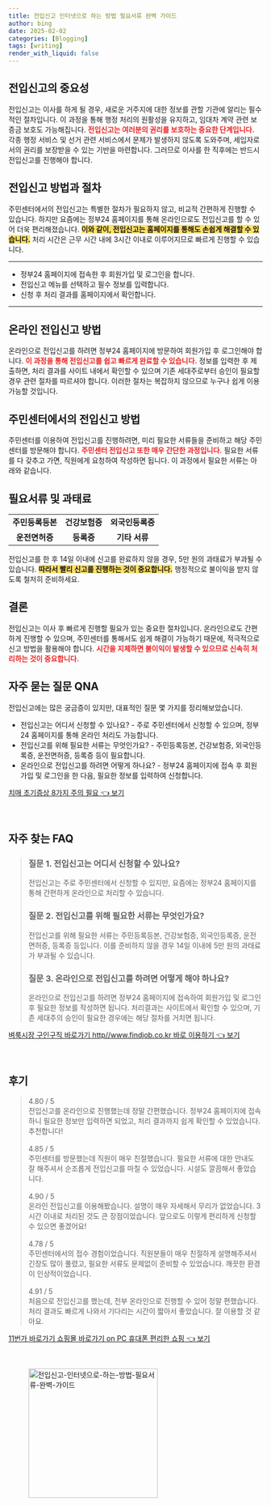 ```yaml
---
title: 전입신고 인터넷으로 하는 방법 필요서류 완벽 가이드
author: bing
date: 2025-02-02
categories: [Blogging]
tags: [writing]
render_with_liquid: false
---
```



<h2 id='전입신고의 중요성'>전입신고의 중요성</h2>

<p>전입신고는 이사를 하게 될 경우, 새로운 거주지에 대한 정보를 관할 기관에 알리는 필수적인 절차입니다. 이 과정을 통해 행정 처리의 원활성을 유지하고, 임대차 계약 관련 보증금 보호도 가능해집니다. <b><span style="color: #ee2323;">전입신고는 여러분의 권리를 보호하는 중요한 단계입니다.</span></b> 각종 행정 서비스 및 선거 관련 서비스에서 문제가 발생하지 않도록 도와주며, 세입자로서의 권리를 보장받을 수 있는 기반을 마련합니다. 그러므로 이사를 한 직후에는 반드시 전입신고를 진행해야 합니다.</p>

<h2 id='전입신고 방법과 절차'>전입신고 방법과 절차</h2>

<p>주민센터에서의 전입신고는 특별한 절차가 필요하지 않고, 비교적 간편하게 진행할 수 있습니다. 하지만 요즘에는 정부24 홈페이지를 통해 온라인으로도 전입신고를 할 수 있어 더욱 편리해졌습니다. <b><span style="background-color: #ffe066;">이와 같이, 전입신고는 홈페이지를 통해도 손쉽게 해결할 수 있습니다.</span></b> 처리 시간은 근무 시간 내에 3시간 이내로 이루어지므로 빠르게 진행할 수 있습니다.</p>

<hr />

<ul>
    <li>정부24 홈페이지에 접속한 후 회원가입 및 로그인을 합니다.</li>
    <li>전입신고 메뉴를 선택하고 필수 정보를 입력합니다.</li>
    <li>신청 후 처리 결과를 홈페이지에서 확인합니다.</li>
</ul>

<hr />

<h2 id='온라인 전입신고 방법'>온라인 전입신고 방법</h2>

<p>온라인으로 전입신고를 하려면 정부24 홈페이지에 방문하여 회원가입 후 로그인해야 합니다. <b><span style="color: #ee2323;">이 과정을 통해 전입신고를 쉽고 빠르게 완료할 수 있습니다.</span></b> 정보를 입력한 후 제출하면, 처리 결과를 사이트 내에서 확인할 수 있으며 기존 세대주로부터 승인이 필요할 경우 관련 절차를 따르셔야 합니다. 이러한 절차는 복잡하지 않으므로 누구나 쉽게 이용 가능할 것입니다.</p>

<h2 id='주민센터에서의 전입신고 방법'>주민센터에서의 전입신고 방법</h2>

<p>주민센터를 이용하여 전입신고를 진행하려면, 미리 필요한 서류들을 준비하고 해당 주민센터를 방문해야 합니다. <b><span style="color: #ee2323;">주민센터 전입신고 또한 매우 간단한 과정입니다.</span></b> 필요한 서류를 다 갖추고 가면, 직원에게 요청하여 작성하면 됩니다. 이 과정에서 필요한 서류는 아래와 같습니다.</p>

<h2 id='필요서류 및 과태료'>필요서류 및 과태료</h2>

<table>
    <tr>
        <td style="text-align: center; height: 17px;"><b>주민등록등본</b></td>
        <td style="text-align: center; height: 17px;"><b>건강보험증</b></td>
        <td style="text-align: center; height: 17px;"><b>외국인등록증</b></td>
    </tr>
    <tr>
        <td style="text-align: center; height: 17px;"><b>운전면허증</b></td>
        <td style="text-align: center; height: 17px;"><b>등록증</b></td>
        <td style="text-align: center; height: 17px;"><b>기타 서류</b></td>
    </tr>
</table>

<p>전입신고를 한 후 14일 이내에 신고를 완료하지 않을 경우, 5만 원의 과태료가 부과될 수 있습니다. <b><span style="background-color: #ffe066;">따라서 빨리 신고를 진행하는 것이 중요합니다.</span></b> 행정적으로 불이익을 받지 않도록 철저히 준비하세요.</p>

<h2 id='결론'>결론</h2>

<p>전입신고는 이사 후 빠르게 진행할 필요가 있는 중요한 절차입니다. 온라인으로도 간편하게 진행할 수 있으며, 주민센터를 통해서도 쉽게 해결이 가능하기 때문에, 적극적으로 신고 방법을 활용해야 합니다. <b><span style="color: #ee2323;">시간을 지체하면 불이익이 발생할 수 있으므로 신속히 처리하는 것이 중요합니다.</span></b></p>

<h2 id='자주 묻는 질문 QNA'>자주 묻는 질문 QNA</h2>

<p>전입신고에는 많은 궁금증이 있지만, 대표적인 질문 몇 가지를 정리해보았습니다.</p>

<ul>
    <li>전입신고는 어디서 신청할 수 있나요? - 주로 주민센터에서 신청할 수 있으며, 정부24 홈페이지를 통해 온라인 처리도 가능합니다.</li>
    <li>전입신고를 위해 필요한 서류는 무엇인가요? - 주민등록등본, 건강보험증, 외국인등록증, 운전면허증, 등록증 등이 필요합니다.</li>
    <li>온라인으로 전입신고를 하려면 어떻게 하나요? - 정부24 홈페이지에 접속 후 회원가입 및 로그인을 한 다음, 필요한 정보를 입력하여 신청합니다.</li>
</ul>


<p><a class="click-button" title="치매 초기증상 8가지 주의 필요" href="https://adkhouse.github.io/posts/%EC%B9%98%EB%A7%A4-%EC%B4%88%EA%B8%B0%EC%A6%9D%EC%83%81-8%EA%B0%80%EC%A7%80-%EC%A3%BC%EC%9D%98-%ED%95%84%EC%9A%94/" rel="dofollow">치매 초기증상 8가지 주의 필요 👈 보기</a></p><br>
<h2 id='자주_찾는_FAQ'>자주 찾는 FAQ</h2>
<div itemscope="" itemtype="https://schema.org/FAQPage"> 
<blockquote> 
<div itemscope="" itemprop="mainEntity" itemtype="https://schema.org/Question"> 
<h3 itemprop="name">질문 1. 전입신고는 어디서 신청할 수 있나요?</h3> 
<div itemscope="" itemprop="acceptedAnswer" itemtype="https://schema.org/Answer"> 
<span itemprop="text"> 
<p>전입신고는 주로 주민센터에서 신청할 수 있지만, 요즘에는 정부24 홈페이지를 통해 간편하게 온라인으로 처리할 수 있습니다.</p> 
</span> 
</div> 
</div> 
<div itemscope="" itemprop="mainEntity" itemtype="https://schema.org/Question"> 
<h3 itemprop="name">질문 2. 전입신고를 위해 필요한 서류는 무엇인가요?</h3> 
<div itemscope="" itemprop="acceptedAnswer" itemtype="https://schema.org/Answer"> 
<span itemprop="text"> 
<p>전입신고를 위해 필요한 서류는 주민등록등본, 건강보험증, 외국인등록증, 운전면허증, 등록증 등입니다. 이를 준비하지 않을 경우 14일 이내에 5만 원의 과태료가 부과될 수 있습니다.</p> 
</span> 
</div> 
</div> 
<div itemscope="" itemprop="mainEntity" itemtype="https://schema.org/Question"> 
<h3 itemprop="name">질문 3. 온라인으로 전입신고를 하려면 어떻게 해야 하나요?</h3> 
<div itemscope="" itemprop="acceptedAnswer" itemtype="https://schema.org/Answer"> 
<span itemprop="text"> 
<p>온라인으로 전입신고를 하려면 정부24 홈페이지에 접속하여 회원가입 및 로그인 후 필요한 정보를 작성하면 됩니다. 처리결과는 사이트에서 확인할 수 있으며, 기존 세대주의 승인이 필요한 경우에는 해당 절차를 거치면 됩니다.</p> 
</span> 
</div> 
</div> 
</blockquote> 
</div>
<p><a class="click-button" title="벼룩시장 구인구직 바로가기 http//www.findjob.co.kr 바로 이용하기" href="https://adkhouse.github.io/posts/%EB%B2%BC%EB%A3%A9%EC%8B%9C%EC%9E%A5-%EA%B5%AC%EC%9D%B8%EA%B5%AC%EC%A7%81-%EB%B0%94%EB%A1%9C%EA%B0%80%EA%B8%B0-httpwww.findjob.co.kr-%EB%B0%94%EB%A1%9C-%EC%9D%B4%EC%9A%A9%ED%95%98%EA%B8%B0/" rel="dofollow">벼룩시장 구인구직 바로가기 http//www.findjob.co.kr 바로 이용하기 👈 보기</a></p><br>
<h2 id='후기'>후기</h2>
<div itemscope itemtype="https://schema.org/Product">
  <blockquote>
  <div itemprop="review" itemscope itemtype="https://schema.org/Review">
      <div itemprop="reviewRating" itemscope itemtype="https://schema.org/Rating"> <span itemprop="ratingValue">4.80</span> / <span itemprop="bestRating">5</span> </div>
      <span itemprop="reviewBody">전입신고를 온라인으로 진행했는데 정말 간편했습니다. 정부24 홈페이지에 접속하니 필요한 정보만 입력하면 되었고, 처리 결과까지 쉽게 확인할 수 있었습니다. 추천합니다!</span>
  </div>
  <br>
  <div itemprop="review" itemscope itemtype="https://schema.org/Review">
      <div itemprop="reviewRating" itemscope itemtype="https://schema.org/Rating"> <span itemprop="ratingValue">4.85</span> / <span itemprop="bestRating">5</span> </div>
      <span itemprop="reviewBody">주민센터를 방문했는데 직원이 매우 친절했습니다. 필요한 서류에 대한 안내도 잘 해주셔서 순조롭게 전입신고를 마칠 수 있었습니다. 시설도 깔끔해서 좋았습니다.</span>
  </div>
  <br>
  <div itemprop="review" itemscope itemtype="https://schema.org/Review">
      <div itemprop="reviewRating" itemscope itemtype="https://schema.org/Rating"> <span itemprop="ratingValue">4.90</span> / <span itemprop="bestRating">5</span> </div>
      <span itemprop="reviewBody">온라인 전입신고를 이용해봤습니다. 설명이 매우 자세해서 무리가 없었습니다. 3시간 이내로 처리된 것도 큰 장점이었습니다. 앞으로도 이렇게 편리하게 신청할 수 있으면 좋겠어요!</span>
  </div>
  <br>
  <div itemprop="review" itemscope itemtype="https://schema.org/Review">
      <div itemprop="reviewRating" itemscope itemtype="https://schema.org/Rating"> <span itemprop="ratingValue">4.78</span> / <span itemprop="bestRating">5</span> </div>
      <span itemprop="reviewBody">주민센터에서의 접수 경험이었습니다. 직원분들이 매우 친절하게 설명해주셔서 긴장도 많이 풀렸고, 필요한 서류도 문제없이 준비할 수 있었습니다. 깨끗한 환경이 인상적이었습니다.</span>
  </div>
  <br>
  <div itemprop="review" itemscope itemtype="https://schema.org/Review">
      <div itemprop="reviewRating" itemscope itemtype="https://schema.org/Rating"> <span itemprop="ratingValue">4.91</span> / <span itemprop="bestRating">5</span> </div>
      <span itemprop="reviewBody">처음으로 전입신고를 했는데, 전부 온라인으로 진행할 수 있어 정말 편했습니다. 처리 결과도 빠르게 나와서 기다리는 시간이 짧아서 좋았습니다. 잘 이용할 것 같아요.</span>
  </div>
  </blockquote>
</div>
<p><a class="click-button" title="11번가 바로가기 쇼핑몰 바로가기 on PC 휴대폰 편리한 쇼핑" href="https://adkhouse.github.io/posts/11%EB%B2%88%EA%B0%80-%EB%B0%94%EB%A1%9C%EA%B0%80%EA%B8%B0-%EC%87%BC%ED%95%91%EB%AA%B0-%EB%B0%94%EB%A1%9C%EA%B0%80%EA%B8%B0-on-PC-%ED%9C%B4%EB%8C%80%ED%8F%B0-%ED%8E%B8%EB%A6%AC%ED%95%9C-%EC%87%BC%ED%95%91/" rel="dofollow">11번가 바로가기 쇼핑몰 바로가기 on PC 휴대폰 편리한 쇼핑 👈 보기</a></p><br>
<figure class="image"><img src="https://adkhouse.github.io/assets/img/thumbnail/전입신고-인터넷으로-하는-방법-필요서류-완벽-가이드.webp" alt="전입신고-인터넷으로-하는-방법-필요서류-완벽-가이드" width="256" height="256"></figure>